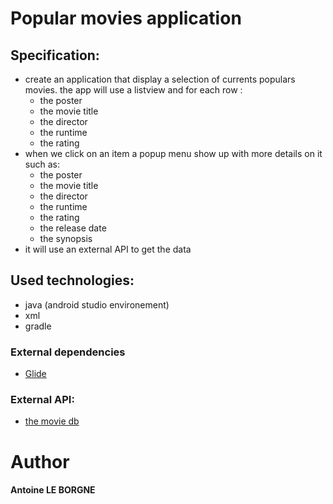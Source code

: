 # Popular movies application

## Specification: 
- create an application that display a selection of currents populars movies.
  the app will use a listview and for each row :
    - the poster
    - the movie title
    - the director
    - the runtime
    - the rating
- when we click on an item a popup menu show up
  with more details on it such as:
    - the poster
    - the movie title
    - the director
    - the runtime
    - the rating
    - the release date
    - the synopsis
- it will use an external API to get the data
 ## Used technologies:
  - java (android studio environement)
  - xml 
  - gradle
 ### External dependencies
  - [Glide]()
 ### External API:
  - [the movie db](https://www.themoviedb.org/documentation/api)
# Author
  #### Antoine LE BORGNE
  
